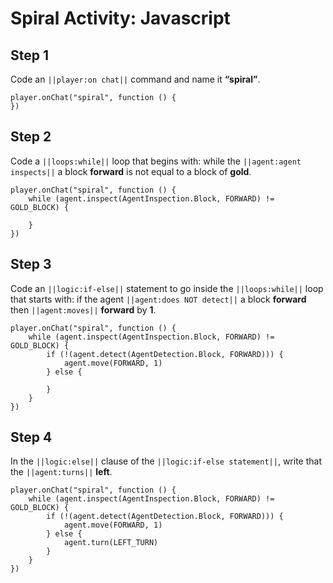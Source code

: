 # Spiral Activity: Javascript


## Step 1
Code an ``||player:on chat||`` command and name it **“spiral”**.

```spy
player.onChat("spiral", function () {
})
```

## Step 2

Code a ``||loops:while||`` loop that begins with: while the ``||agent:agent inspects||`` a block **forward** is not equal to a block of **gold**.

```spy
player.onChat("spiral", function () {
    while (agent.inspect(AgentInspection.Block, FORWARD) != GOLD_BLOCK) {
    	
    }
})
```

## Step 3

Code an ``||logic:if-else||`` statement to go inside the ``||loops:while||`` loop that starts with: if the agent ``||agent:does NOT detect||`` a block **forward** then ``||agent:moves||`` **forward** by **1**. 

```spy
player.onChat("spiral", function () {
    while (agent.inspect(AgentInspection.Block, FORWARD) != GOLD_BLOCK) {
        if (!(agent.detect(AgentDetection.Block, FORWARD))) {
            agent.move(FORWARD, 1)
        } else {
        	
        }
    }
})
```

## Step 4

In the ``||logic:else||`` clause of the ``||logic:if-else statement||``, write that the ``||agent:turns||`` **left**. 

```spy
player.onChat("spiral", function () {
    while (agent.inspect(AgentInspection.Block, FORWARD) != GOLD_BLOCK) {
        if (!(agent.detect(AgentDetection.Block, FORWARD))) {
            agent.move(FORWARD, 1)
        } else {
            agent.turn(LEFT_TURN)
        }
    }
})
```
